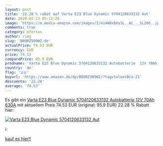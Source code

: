 ```yaml
---
layout: post
title: '22.28 % rabat auf Varta E23 Blue Dynamic 5704120633132 Aut'
date: 2020-02-13 05:12:28
image: 'https://m.media-amazon.com/images/I/414W0x8Xu3L._AC_._SL200_.jpg'
comments: true
category: ofertas
author: ring
slug: 'B00RZ509W2-de'
actualPrice: 74.53 EUR
currency: EUR
price: 74.53
comparePrice: 95.9 EUR
prodname: 'Varta E23 Blue Dynamic 5704120633132 Autobatterie  12V 70Ah 630A'
country: 'de'
flag: '🇩🇪'
buyurl: 'https://www.amazon.de/dp/B00RZ509W2/?tag=tolees0ca-21'
descuento: '22.28'
average: '74.53'
---
```


Es gibt ein [Varta E23 Blue Dynamic 5704120633132 Autobatterie  12V 70Ah 630A](https://www.amazon.de/dp/B00RZ509W2/?tag=tolees0ca-21) mit aktuellem Preis 74.53 EUR (original: 95.9 EUR) 22.28 % Rabatt hier:

[![Varta E23 Blue Dynamic 5704120633132 Aut](https://m.media-amazon.com/images/I/414W0x8Xu3L._AC_._SL200_.jpg)](https://www.amazon.de/dp/B00RZ509W2/?tag=tolees0ca-21)

ℹ️:


[kauf es hier!!](https://www.amazon.de/dp/B00RZ509W2/?tag=tolees0ca-21)
